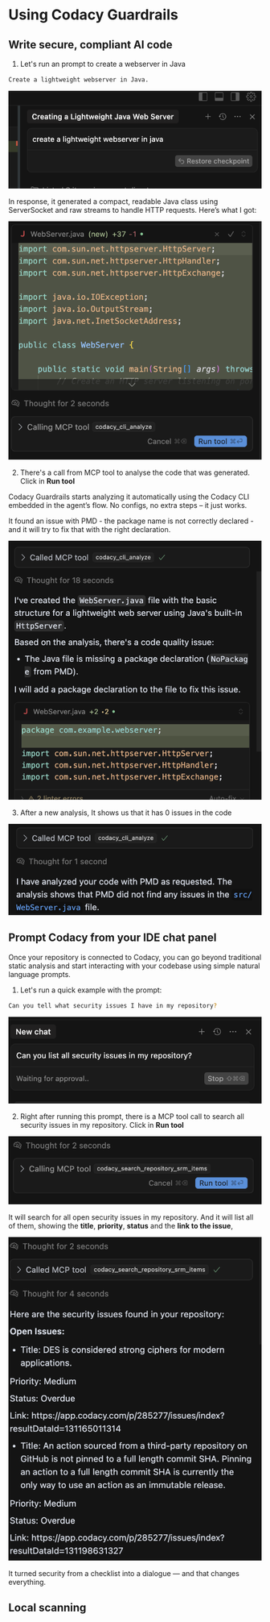 # Using Codacy Guardrails

## Write secure, compliant AI code

1.  Let's run an prompt to create a webserver in Java

```bash
Create a lightweight webserver in Java.
```

![Prompt create a webserver in java](images/create-webserver-java.png)

In response, it generated a compact, readable Java class using ServerSocket and raw streams to handle HTTP requests. Here’s what I got:

![response to the webserver creation using AI](images/response-webserver.png)


2.  There's a call from MCP tool to analyse the code that was generated. Click in **Run tool**

Codacy Guardrails starts analyzing it automatically using the Codacy CLI embedded in the agent’s flow. No configs, no extra steps – it just works.

It found an issue with PMD - the package name is not correctly declared - and it will try to fix that with the right declaration.

![analysis to the webserver implementation](images/analysis-webserver-implementation.png)

3.  After a new analysis, It shows us that it has 0 issues in the code

![zero issues in the webserver implementation](images/no-issues-webserver.png)

## Prompt Codacy from your IDE chat panel

Once your repository is connected to Codacy, you can go beyond traditional static analysis and start interacting with your codebase using simple natural language prompts.

1.  Let's run a quick example with the prompt:

```bash
Can you tell what security issues I have in my repository?
```

![Prompt list the security issues in my repository](images/prompt-list-security-issues-repository.png)


2.  Right after running this prompt, there is a MCP tool call to search all security issues in my repository. Click in **Run tool**

![List the security issues in my repository](images/run-mcp-tool-list-security-issues.png)

It will search for all open security issues in my repository. And it will list all of them, showing the **title**, **priority**, **status** and the **link to the issue**, 

![List the security issues in my repository](images/list-security-issues.png)

It turned security from a checklist into a dialogue — and that changes everything.
	

## Local scanning

